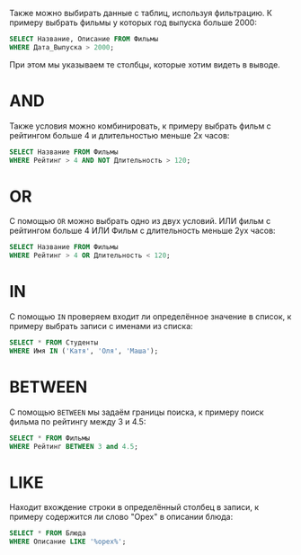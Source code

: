 Также можно выбирать данные с таблиц, используя фильтрацию. К примеру выбрать фильмы у которых год выпуска больше 2000:
```SQL
SELECT Название, Описание FROM Фильмы
WHERE Дата_Выпуска > 2000;
```
При этом мы указываем те столбцы, которые хотим видеть в выводе.

# AND

Также условия можно комбинировать, к примеру выбрать фильм с рейтингом больше 4 и длительностью меньше 2х часов:
```SQL
SELECT Название FROM Фильмы
WHERE Рейтинг > 4 AND NOT Длительность > 120;
```

# OR

С помощью `OR` можно выбрать одно из двух условий. ИЛИ фильм с рейтингом больше 4 ИЛИ Фильм с длительность меньше 2ух часов:
```SQL
SELECT Название FROM Фильмы
WHERE Рейтинг > 4 OR Длительность < 120;
```

# IN

С помощью `IN` проверяем входит ли определённое значение в список, к примеру выбрать записи с именами из списка:
```SQL
SELECT * FROM Студенты
WHERE Имя IN ('Катя', 'Оля', 'Маша');
```

# BETWEEN

С помощью `BETWEEN` мы задаём границы поиска, к примеру поиск фильма по рейтингу между 3 и 4.5:
```SQL
SELECT * FROM Фильмы
WHERE Рейтинг BETWEEN 3 and 4.5;
```

# LIKE

Находит вхождение строки в определённый столбец в записи, к примеру содержится ли слово "Орех" в описании блюда:
```SQL
SELECT * FROM Блюда
WHERE Описание LIKE '%орех%';
```